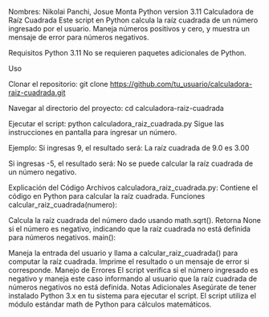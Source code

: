 Nombres: Nikolai Panchi, Josue Monta
Python version 3.11
Calculadora de Raíz Cuadrada
Este script en Python calcula la raíz cuadrada de un número ingresado por el usuario. Maneja números positivos y cero, y muestra un mensaje de error para números negativos.

Requisitos
Python 3.11
No se requieren paquetes adicionales de Python.

Uso

Clonar el repositorio:
git clone https://github.com/tu_usuario/calculadora-raiz-cuadrada.git

Navegar al directorio del proyecto:
cd calculadora-raiz-cuadrada

Ejecutar el script:
python calculadora_raiz_cuadrada.py
Sigue las instrucciones en pantalla para ingresar un número.

Ejemplo:
Si ingresas 9, el resultado será:
La raíz cuadrada de 9.0 es 3.00

Si ingresas -5, el resultado será:
No se puede calcular la raíz cuadrada de un número negativo.

Explicación del Código
Archivos
calculadora_raiz_cuadrada.py: Contiene el código en Python para calcular la raíz cuadrada.
Funciones
calcular_raiz_cuadrada(numero):

Calcula la raíz cuadrada del número dado usando math.sqrt().
Retorna None si el número es negativo, indicando que la raíz cuadrada no está definida para números negativos.
main():

Maneja la entrada del usuario y llama a calcular_raiz_cuadrada() para computar la raíz cuadrada.
Imprime el resultado o un mensaje de error si corresponde.
Manejo de Errores
El script verifica si el número ingresado es negativo y maneja este caso informando al usuario que la raíz cuadrada de números negativos no está definida.
Notas Adicionales
Asegúrate de tener instalado Python 3.x en tu sistema para ejecutar el script.
El script utiliza el módulo estándar math de Python para cálculos matemáticos.
